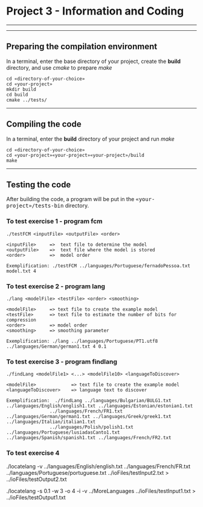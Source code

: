 # Project 3 - Information and Coding 

*******
*******

##  Preparing the compilation environment

In a terminal, enter the base directory of your project, create the **build** directory,
and use _cmake_ to prepare _make_

```
cd «directory-of-your-choice»
cd «your-project»
mkdir build
cd build
cmake ../tests/
```

****** 

## Compiling the code

In a terminal, enter the **build** directory of your project and run _make_ 

```
cd «directory-of-your-choice»
cd «your-project»«your-project»«your-project»/build
make
```

****** 

## Testing the code 

After building the code, a program will be put in the <tt>«your-project»/tests-bin</tt> directory.

### To test exercise 1	- program fcm

```
./testFCM <inputFile> <outputFile> <order>

<inputFile> 	=>	text file to determine the model
<outputFile>	=>	text file where the model is stored
<order>			=>	model order

Exemplification: ./testFCM ../languages/Portuguese/fernadoPessoa.txt model.txt 4
```

### To test exercise 2	- program lang

```
./lang <modelFile> <testFile> <order> <smoothing>

<modelFile> 	=> text file to create the example model
<testFile>		=> text file to estimate the number of bits for compression
<order>			=> model order
<smoothing>		=> smoothing parameter

Exemplification: ./lang ../languages/Portuguese/PT1.utf8 ../languages/German/german1.txt 4 0.1
```

### To test exercise 3	- program findlang

```
./findLang <modelFile1> <...> <modelFile10> <languageToDiscover>

<modelFile> 			=> text file to create the example model
<languageToDiscover>	=> language text to discover

Exemplification:  ./findLang ../languages/Bulgarian/BULG1.txt ../languages/English/english1.txt ../languages/Estonian/estonian1.txt 
				../languages/French/FR1.txt ../languages/German/german1.txt ../languages/Greek/greek1.txt ../languages/Italian/italian1.txt 
				../languages/Polish/polish1.txt ../languages/Portuguese/lusiadasCanto1.txt ../languages/Spanish/spanish1.txt ../languages/French/FR2.txt

```

### To test exercise 4

./locatelang -v ../languages/English/english.txt ../languages/French/FR.txt ../languages/Portuguese/portuguese.txt ../ioFiles/testInput2.txt > ../ioFiles/testOutput2.txt

./locatelang -s 0.1 -w 3 -o 4 -i -v ../MoreLanguages ../ioFiles/testInput1.txt > ../ioFiles/testOutput1.txt
